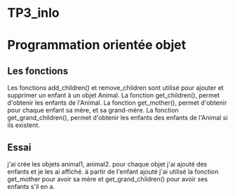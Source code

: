 # TP3_inlo 
# Programmation orientée objet
## Les fonctions
Les fonctions add_children() et remove_children sont utilisé pour ajouter et supprimer un enfant à un objet Animal.
La fonction get_children(), permet d'obtenir les enfants de l'Animal.
La fonction get_mother(), permet d'obtenir pour chaque enfant sa mère, et sa grand-mère.
La fonction get_grand_children(), permet d'obtenir les enfants des enfants de l'Animal si ils existent.
## Essai
j'ai crée les objets animal1, animal2.
pour chaque objet j'ai ajouté des enfants et je les ai affiché.
à partir de l'enfant ajouté j'ai utilisé la fonction get_mother pour avoir sa mère et get_grand_children() pour avoir ses enfants s'il en a. 